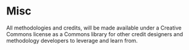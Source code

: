 # Misc

All methodologies and credits, will be made available under a Creative Commons license as a Commons library for other credit designers and methodology developers to leverage and learn from.
